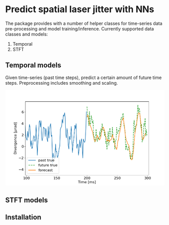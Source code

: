 # Predict spatial laser jitter with NNs

The package provides with a number of helper classes for time-series data pre-processing and model training/inference. Currently supported data classes and models:
1. Temporal
2. STFT

## Temporal models
Given time-series (past time steps), predict a certain amount of future time steps. Preprocessing includes smoothing and scaling.

<img src="figures/temporal_model.png" alt="drawing" width="600"/>

## STFT models

## Installation


